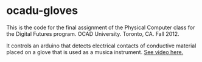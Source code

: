 # ocadu-gloves
This is the code for the final assignment of the Physical Computer class for the Digital Futures program. OCAD University. Toronto, CA. Fall 2012.

It controls an arduino that detects electrical contacts of conductive material placed on a glove that is used as a musica instrument. [See video here.](https://youtu.be/mQjjv4qt9xs)
